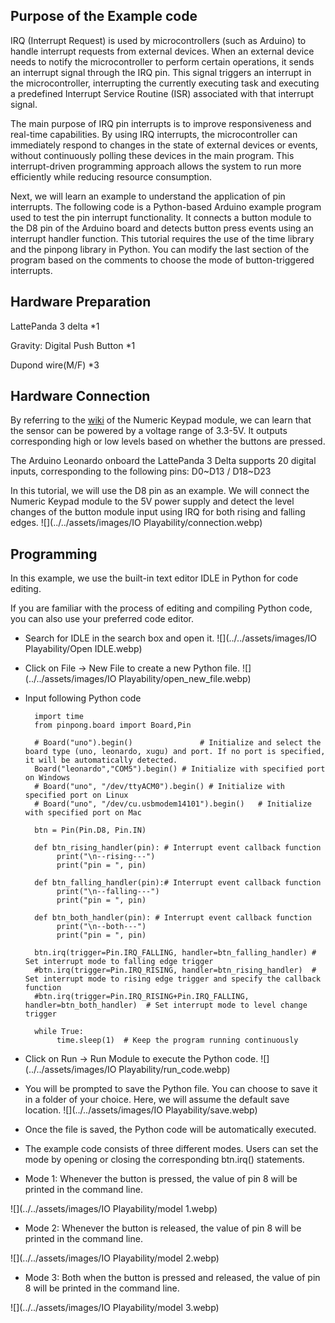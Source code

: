 ## Purpose of the Example code

IRQ (Interrupt Request) is used by microcontrollers (such as Arduino) to handle interrupt requests from external devices. When an external device needs to notify the microcontroller to perform certain operations, it sends an interrupt signal through the IRQ pin. This signal triggers an interrupt in the microcontroller, interrupting the currently executing task and executing a predefined Interrupt Service Routine (ISR) associated with that interrupt signal.

The main purpose of IRQ pin interrupts is to improve responsiveness and real-time capabilities. By using IRQ interrupts, the microcontroller can immediately respond to changes in the state of external devices or events, without continuously polling these devices in the main program. This interrupt-driven programming approach allows the system to run more efficiently while reducing resource consumption.

Next, we will learn an example to understand the application of pin interrupts. The following code is a Python-based Arduino example program used to test the pin interrupt functionality. It connects a button module to the D8 pin of the Arduino board and detects button press events using an interrupt handler function. This tutorial requires the use of the time library and the pinpong library in Python. You can modify the last section of the program based on the comments to choose the mode of button-triggered interrupts.

## Hardware Preparation

LattePanda 3 delta 					*1

Gravity: Digital Push Button			*1

Dupond wire(M/F)					*3

## Hardware Connection

By referring to the [wiki](https://www.dfrobot.com/wiki/index.php/DFRobot_Digital_Push_Button_SKU:DFR0029#Sample_Code "wiki") of the Numeric Keypad module, we can learn that the sensor can be powered by a voltage range of 3.3-5V. It outputs corresponding high or low levels based on whether the buttons are pressed.

The Arduino Leonardo onboard the LattePanda 3 Delta supports 20 digital inputs, corresponding to the following pins: D0~D13 / D18~D23

In this tutorial, we will use the D8 pin as an example. We will connect the Numeric Keypad module to the 5V power supply and detect the level changes of the button module input using IRQ for both rising and falling edges.
![](../../assets/images/IO Playability/connection.webp)

 

## Programming

In this example, we use the built-in text editor IDLE in Python for code editing.

If you are familiar with the process of editing and compiling Python code, you can also use your preferred code editor.

- Search for IDLE in the search box and open it.
![](../../assets/images/IO Playability/Open IDLE.webp)

- Click on File -> New File to create a new Python file.
![](../../assets/images/IO Playability/open_new_file.webp)

- Input following Python code

		import time
		from pinpong.board import Board,Pin
		
		# Board("uno").begin()               # Initialize and select the board type (uno, leonardo, xugu) and port. If no port is specified, it will be automatically detected.
		Board("leonardo","COM5").begin() # Initialize with specified port on Windows
		# Board("uno", "/dev/ttyACM0").begin() # Initialize with specified port on Linux
		# Board("uno", "/dev/cu.usbmodem14101").begin()   # Initialize with specified port on Mac
		
		btn = Pin(Pin.D8, Pin.IN)
		
		def btn_rising_handler(pin): # Interrupt event callback function
		     print("\n--rising---")
		     print("pin = ", pin)
		
		def btn_falling_handler(pin):# Interrupt event callback function
		     print("\n--falling---")
		     print("pin = ", pin)
		
		def btn_both_handler(pin): # Interrupt event callback function
		     print("\n--both---")
		     print("pin = ", pin)
		
		btn.irq(trigger=Pin.IRQ_FALLING, handler=btn_falling_handler) # Set interrupt mode to falling edge trigger
		#btn.irq(trigger=Pin.IRQ_RISING, handler=btn_rising_handler)  # Set interrupt mode to rising edge trigger and specify the callback function
		#btn.irq(trigger=Pin.IRQ_RISING+Pin.IRQ_FALLING, handler=btn_both_handler)  # Set interrupt mode to level change trigger
		
		while True:
		     time.sleep(1)  # Keep the program running continuously


-  Click on Run -> Run Module to execute the Python code.
![](../../assets/images/IO Playability/run_code.webp)

-  You will be prompted to save the Python file. You can choose to save it in a folder of your choice. Here, we will assume the default save location.
![](../../assets/images/IO Playability/save.webp)

- Once the file is saved, the Python code will be automatically executed.
- The example code consists of three different modes. Users can set the mode by opening or closing the corresponding btn.irq() statements.

- Mode 1: Whenever the button is pressed, the value of pin 8 will be printed in the command line.

![](../../assets/images/IO Playability/model 1.webp)

- Mode 2: Whenever the button is released, the value of pin 8 will be printed in the command line.

![](../../assets/images/IO Playability/model 2.webp)

- Mode 3: Both when the button is pressed and released, the value of pin 8 will be printed in the command line.

![](../../assets/images/IO Playability/model 3.webp)